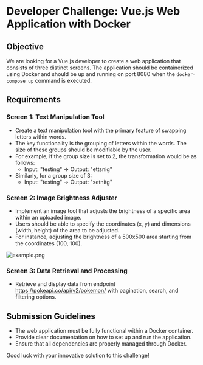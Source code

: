 # Developer Challenge: Vue.js Web Application with Docker

## Objective
We are looking for a Vue.js developer to create a web application that consists of three distinct screens. The application should be containerized using Docker and should be up and running on port 8080 when the `docker-compose up` command is executed.

## Requirements

### Screen 1: Text Manipulation Tool
- Create a text manipulation tool with the primary feature of swapping letters within words.
- The key functionality is the grouping of letters within the words. The size of these groups should be modifiable by the user.
- For example, if the group size is set to 2, the transformation would be as follows:
    - Input: "testing" -> Output: "ettsnig"
- Similarly, for a group size of 3:
    - Input: "testing" -> Output: "setnitg"

### Screen 2: Image Brightness Adjuster
- Implement an image tool that adjusts the brightness of a specific area within an uploaded image.
- Users should be able to specify the coordinates (x, y) and dimensions (width, height) of the area to be adjusted.
- For instance, adjusting the brightness of a 500x500 area starting from the coordinates (100, 100).

![example.png](https://i.ibb.co/mcPWNsb/example.png)

### Screen 3: Data Retrieval and Processing
- Retrieve and display data from endpoint https://pokeapi.co/api/v2/pokemon/ with pagination, search, and filtering options.

## Submission Guidelines
- The web application must be fully functional within a Docker container.
- Provide clear documentation on how to set up and run the application.
- Ensure that all dependencies are properly managed through Docker.

Good luck with your innovative solution to this challenge!

